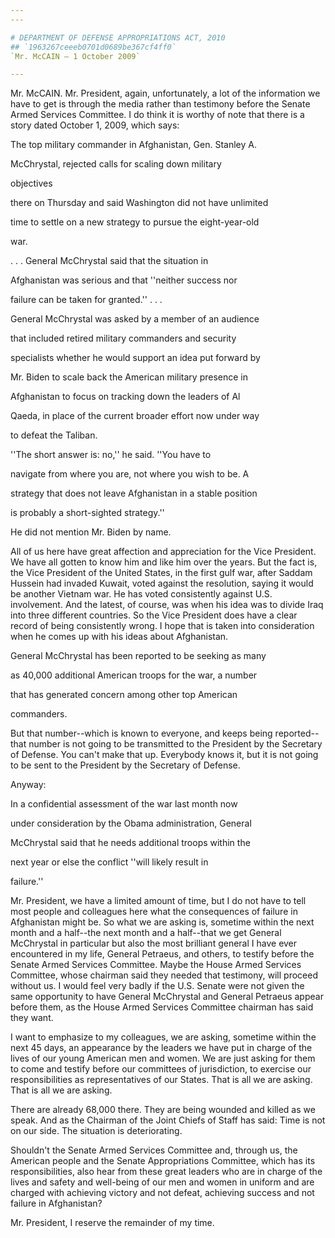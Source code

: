 ```yaml
---
---

# DEPARTMENT OF DEFENSE APPROPRIATIONS ACT, 2010
## `1963267ceeeb0701d0689be367cf4ff0`
`Mr. McCAIN — 1 October 2009`

---
```



Mr. McCAIN. Mr. President, again, unfortunately, a lot of the 
information we have to get is through the media rather than testimony 
before the Senate Armed Services Committee. I do think it is worthy of 
note that there is a story dated October 1, 2009, which says:




 The top military commander in Afghanistan, Gen. Stanley A. 


 McChrystal, rejected calls for scaling down military 


 objectives




 there on Thursday and said Washington did not have unlimited 


 time to settle on a new strategy to pursue the eight-year-old 


 war.



 . . . General McChrystal said that the situation in 


 Afghanistan was serious and that ''neither success nor 


 failure can be taken for granted.'' . . .



 General McChrystal was asked by a member of an audience 


 that included retired military commanders and security 


 specialists whether he would support an idea put forward by 


 Mr. Biden to scale back the American military presence in 


 Afghanistan to focus on tracking down the leaders of Al 


 Qaeda, in place of the current broader effort now under way 


 to defeat the Taliban.



 ''The short answer is: no,'' he said. ''You have to 


 navigate from where you are, not where you wish to be. A 


 strategy that does not leave Afghanistan in a stable position 


 is probably a short-sighted strategy.''



 He did not mention Mr. Biden by name.


All of us here have great affection and appreciation for the Vice 
President. We have all gotten to know him and like him over the years. 
But the fact is, the Vice President of the United States, in the first 
gulf war, after Saddam Hussein had invaded Kuwait, voted against the 
resolution, saying it would be another Vietnam war. He has voted 
consistently against U.S. involvement. And the latest, of course, was 
when his idea was to divide Iraq into three different countries. So the 
Vice President does have a clear record of being consistently wrong. I 
hope that is taken into consideration when he comes up with his ideas 
about Afghanistan.




 General McChrystal has been reported to be seeking as many 


 as 40,000 additional American troops for the war, a number 


 that has generated concern among other top American 


 commanders.


But that number--which is known to everyone, and keeps being 
reported--that number is not going to be transmitted to the President 
by the Secretary of Defense. You can't make that up. Everybody knows 
it, but it is not going to be sent to the President by the Secretary of 
Defense.

Anyway:




 In a confidential assessment of the war last month now 


 under consideration by the Obama administration, General 


 McChrystal said that he needs additional troops within the 


 next year or else the conflict ''will likely result in 


 failure.''


Mr. President, we have a limited amount of time, but I do not have to 
tell most people and colleagues here what the consequences of failure 
in Afghanistan might be. So what we are asking is, sometime within the 
next month and a half--the next month and a half--that we get General 
McChrystal in particular but also the most brilliant general I have 
ever encountered in my life, General Petraeus, and others, to testify 
before the Senate Armed Services Committee. Maybe the House Armed 
Services Committee, whose chairman said they needed that testimony, 
will proceed without us. I would feel very badly if the U.S. Senate 
were not given the same opportunity to have General McChrystal and 
General Petraeus appear before them, as the House Armed Services 
Committee chairman has said they want.

I want to emphasize to my colleagues, we are asking, sometime within 
the next 45 days, an appearance by the leaders we have put in charge of 
the lives of our young American men and women. We are just asking for 
them to come and testify before our committees of jurisdiction, to 
exercise our responsibilities as representatives of our States. That is 
all we are asking. That is all we are asking.

There are already 68,000 there. They are being wounded and killed as 
we speak. And as the Chairman of the Joint Chiefs of Staff has said: 
Time is not on our side. The situation is deteriorating.

Shouldn't the Senate Armed Services Committee and, through us, the 
American people and the Senate Appropriations Committee, which has its 
responsibilities, also hear from these great leaders who are in charge 
of the lives and safety and well-being of our men and women in uniform 
and are charged with achieving victory and not defeat, achieving 
success and not failure in Afghanistan?

Mr. President, I reserve the remainder of my time.